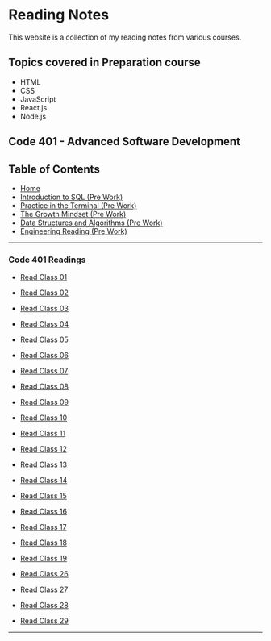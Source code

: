 # Reading Notes

This website is a collection of my reading notes from various courses.

## Topics covered in Preparation course

- HTML
- CSS
- JavaScript
- React.js
- Node.js

## Code 401 - Advanced Software Development

## Table of Contents

- [Home](./README.md)
- [Introduction to SQL (Pre Work)](Introduction_to_SQL.md)
- [Practice in the Terminal (Pre Work)](./PrepPracticeintheTerminal.md)
- [The Growth Mindset (Pre Work)](./PrepTheGrowthMindset.md)
- [Data Structures and Algorithms (Pre Work)](./Data_Structures_and_Algorithms.md)
- [Engineering Reading (Pre Work)](./Engineering_Readings.md)

---

### Code 401 Readings

- [Read Class 01](./Readings/Class01.md)

- [Read Class 02](./Readings/Class02.md)

- [Read Class 03](./Readings/Class03.md)

- [Read Class 04](./Readings/Class04.md)

- [Read Class 05](./Readings/Class05.md)

- [Read Class 06](./Readings/Class06.md)

- [Read Class 07](./Readings/Class07.md)

- [Read Class 08](./Readings/Class08.md)

- [Read Class 09](./Readings/Class09.md)

- [Read Class 10](./Readings/Class10.md)

- [Read Class 11](./Readings/Class11.md)

- [Read Class 12](./Readings/Class12.md)

- [Read Class 13](./Readings/Class13.md)

- [Read Class 14](./Readings/Class14.md)

- [Read Class 15](./Readings/Class15.md)

- [Read Class 16](./Readings/Class16.md)

- [Read Class 17](./Readings/Class17.md)

- [Read Class 18](./Readings/Class18.md)

- [Read Class 19](./Readings/Class19.md)

- [Read Class 26](./Readings/Class26.md)

- [Read Class 27](./Readings/Class27.md)

- [Read Class 28](./Readings/Class28.md)

- [Read Class 29](./Readings/Class29.md)

---
